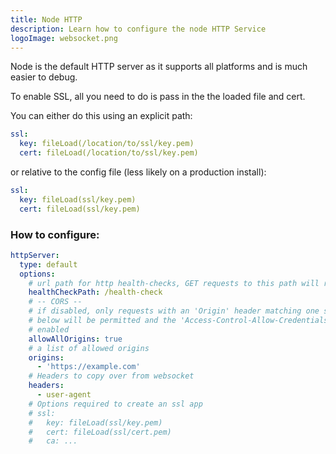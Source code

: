 ```yaml
---
title: Node HTTP
description: Learn how to configure the node HTTP Service
logoImage: websocket.png
---
```


Node is the default HTTP server as it supports all platforms and is much easier to debug.

To enable SSL, all you need to do is pass in the the loaded file and cert.

You can either do this using an explicit path:

```yaml
ssl:
  key: fileLoad(/location/to/ssl/key.pem)
  cert: fileLoad(/location/to/ssl/key.pem)
```

or relative to the config file (less likely on a production install):

```yaml
ssl:
  key: fileLoad(ssl/key.pem)
  cert: fileLoad(ssl/key.pem)
```

### How to configure:

```yaml
httpServer:
  type: default
  options:
    # url path for http health-checks, GET requests to this path will return 200 if deepstream is alive
    healthCheckPath: /health-check
    # -- CORS --
    # if disabled, only requests with an 'Origin' header matching one specified under 'origins'
    # below will be permitted and the 'Access-Control-Allow-Credentials' response header will be
    # enabled
    allowAllOrigins: true
    # a list of allowed origins
    origins:
      - 'https://example.com'
    # Headers to copy over from websocket
    headers:
      - user-agent
    # Options required to create an ssl app
    # ssl:
    #   key: fileLoad(ssl/key.pem)
    #   cert: fileLoad(ssl/cert.pem)
    #   ca: ...
```